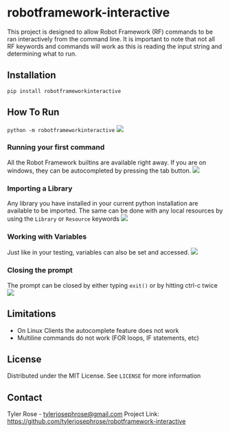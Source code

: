 # robotframework-interactive
This project is designed to allow Robot Framework (RF) commands to be ran interactively from the command line. It is 
important to note that not all RF keywords and commands will work as this is reading the input string and determining 
what to run.

## Installation
`pip install robotframeworkinteractive`

## How To Run
`python -m robotframeworkinteractive`
![](documentation/images/Run.png)

### Running your first command
All the Robot Framework builtins are available right away. If you are on windows, they can be autocompleted by 
pressing the tab button.
![](documentation/images/FirstCommand.png)

### Importing a Library
Any library you have installed in your current python installation are available to be imported. The same can be done 
with any local resources by using the `Library` or `Resource` keywords
![](documentation/images/ImportingLibrary.png)

### Working with Variables
Just like in your testing, variables can also be set and accessed. 
![](documentation/images/Variables.png)

### Closing the prompt
The prompt can be closed by either typing `exit()` or by hitting ctrl-c twice
![](documentation/images/Exit.png)

## Limitations
* On Linux Clients the autocomplete feature does not work
* Multiline commands do not work (FOR loops, IF statements, etc)

## License
Distributed under the MIT License. See `LICENSE` for more information

## Contact
Tyler Rose - tylerjosephrose@gmail.com
Project Link: https://github.com/tylerjosephrose/robotframework-interactive